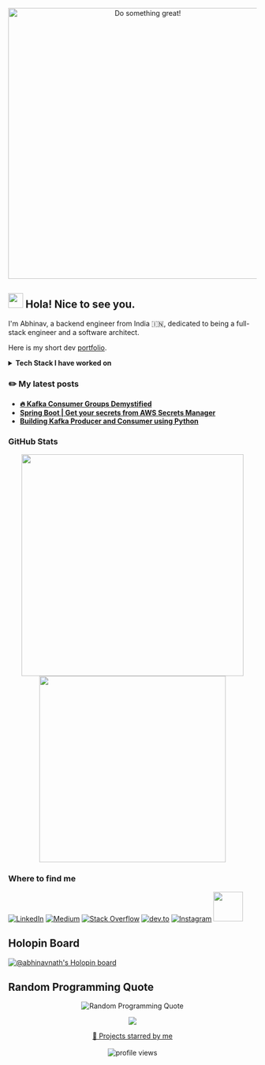 <p align="center">
  <img src="../assets/do-something-great.gif" alt="Do something great!" width="550")
</p>


<h2><img src="https://emojis.slackmojis.com/emojis/images/1531849430/4246/blob-sunglasses.gif?1531849430" width="30"/> Hola! Nice to see you.</h2>

I'm Abhinav, a backend engineer from India 🇮🇳, dedicated to being a full-stack engineer and a software architect.

Here is my short dev [portfolio](https://abhinav-nath.github.io/portfolio/).


<details>
  <summary><b>Tech Stack I have worked on</b></summary>
  <br/>
  <p align="left">
    <img src="https://img.shields.io/badge/Java-ED8B00?style=flat-square&logo=java&logoColor=white" alt="Java"/>
    <img src="https://img.shields.io/badge/c-%2300599C.svg?style=flat-square&logo=c&logoColor=white" alt="C"/>
    <img src="https://img.shields.io/badge/python-3670A0?style=flat-square&logo=python&logoColor=ffdd54" alt="Python"/>
    <img src="https://img.shields.io/badge/html5-%23E34F26.svg?style=flat-square&logo=html5&logoColor=white" alt="HTML5"/>
    <img src="https://img.shields.io/badge/javascript-%23323330.svg?style=flat-square&logo=javascript&logoColor=%23F7DF1E" alt="JavaScript"/>
    <img src="https://img.shields.io/badge/typescript-%23007ACC.svg?style=flat-square&logo=typescript&logoColor=white" alt="TypeScript"/>
    <img src="https://img.shields.io/badge/spring-%236DB33F.svg?style=flat-square&logo=spring&logoColor=white" alt="Spring"/>
    <img src="https://img.shields.io/badge/Hibernate-59666C?style=flat-square&logo=Hibernate&logoColor=white" alt="Hibernate"/>
    <img src="https://img.shields.io/badge/Apache%20Kafka-000?style=flat-square&logo=apachekafka" alt="Apache Kafka"/>
    <img src="https://img.shields.io/badge/-ElasticSearch-005571?style=flat-square&logo=elasticsearch" alt="ElasticSearch"/>
    <img src="https://img.shields.io/badge/Kibana-005571?style=flat-square&logo=Kibana&logoColor=white" alt="Kibana"/>
    <img src="https://img.shields.io/badge/JWT-black?style=flat-square&logo=JSON%20web%20tokens" alt=""JWT/>
    <img src="https://img.shields.io/badge/cassandra-%231287B1.svg?style=flat-square&logo=apache-cassandra&logoColor=white" alt="Cassandra"/>
    <img src="https://img.shields.io/badge/mysql-%2300f.svg?style=flat-square&logo=mysql&logoColor=white" alt="MySQL"/>
    <img src="https://img.shields.io/badge/postgres-%23316192.svg?style=flat-square&logo=postgresql&logoColor=white" alt="Postgres"/>
    <img src="https://img.shields.io/badge/redis-%23DD0031.svg?style=flat-square&logo=redis&logoColor=white" alt="Redis"/>
    <img src="https://img.shields.io/badge/Oracle-F80000?style=flat-square&logo=Oracle&logoColor=white" alt="Oracle"/>
    <img src="https://img.shields.io/badge/react-%2320232a.svg?style=flat-square&logo=react&logoColor=%2361DAFB" alt="React"/>
    <img src="https://img.shields.io/badge/angular-%23DD0031.svg?style=flat-square&logo=angular&logoColor=white" alt="Angular"/>
    <img src="https://img.shields.io/badge/css3-%231572B6.svg?style=flat-square&logo=css3&logoColor=white" alt="CSS3"/>
    <img src="https://img.shields.io/badge/docker-%230db7ed.svg?style=flat-square&logo=docker&logoColor=white" alt="Docker"/>
    <img src="https://img.shields.io/badge/kubernetes-%23326ce5.svg?style=flat-square&logo=kubernetes&logoColor=white" alt="Kubernetes"/>
    <img src="https://img.shields.io/badge/AWS-%23FF9900.svg?style=flat-square&logo=amazon-aws&logoColor=white" alt="AWS"/>
    <img src="https://img.shields.io/badge/jenkins-%232C5263.svg?style=flat-square&logo=jenkins&logoColor=white" alt="Jenkins"/>
    <img src="https://img.shields.io/badge/apache%20tomcat-%23F8DC75.svg?style=flat-square&logo=apache-tomcat&logoColor=black" alt="Apache Tomcat"/>
    <img src="https://img.shields.io/badge/Gradle-02303A.svg?style=flat-square&logo=Gradle&logoColor=white" alt="Gradle"/>
    <img src="https://img.shields.io/badge/Apache%20Maven-C71A36?style=flat-square&logo=Apache%20Maven&logoColor=white" alt="Apache Maven"/>
    <img src="https://img.shields.io/badge/NPM-%23000000.svg?style=flat-square&logo=npm&logoColor=white" alt=""/>
    <img src="https://img.shields.io/badge/bitbucket-%230047B3.svg?style=flat-square&logo=bitbucket&logoColor=white" alt=""/>
    <img src="https://img.shields.io/badge/git-%23F05033.svg?style=flat-square&logo=git&logoColor=white" alt="Git"/>
    <img src="https://img.shields.io/badge/github-%23121011.svg?style=flat-square&logo=github&logoColor=white" alt="GitHub"/>
    <img src="https://img.shields.io/badge/gitlab-%23181717.svg?style=flat-square&logo=gitlab&logoColor=white" alt="Gitlab"/>
    <img src="https://img.shields.io/badge/-PERFORCE%20HELIX-00AEEF?style=flat-square&logo=Perforce&logoColor=white" alt="Perforce Helix"/>
    <img src="https://img.shields.io/badge/subversion-%23809CC9.svg?style=flat-square&logo=subversion&logoColor=white" alt="Apache Subversion"/>
    <img src="https://img.shields.io/badge/-Swagger-%23Clojure?style=flat-square&logo=swagger&logoColor=white" alt="Swagger"/>
    <img src="https://img.shields.io/badge/shell_script-%23121011.svg?style=flat-square&logo=gnu-bash&logoColor=white" alt="Shell Script"/>
    <img src="https://img.shields.io/badge/Markdown-000000?style=flat-square&logo=markdown&logoColor=white" alt="Markdown"/>
    <img src="https://img.shields.io/badge/Postman-FF6C37?style=flat-square&logo=postman&logoColor=white" alt="Postman"/>
    <img src="https://img.shields.io/badge/jira-%230A0FFF.svg?style=flat-square&logo=jira&logoColor=white" alt="Jira"/>
    <img src="https://img.shields.io/badge/Linux-FCC624?style=flat-square&logo=linux&logoColor=black" alt="Linux"/>
    <img src="https://img.shields.io/badge/mac%20os-000000?style=flat-square&logo=macos&logoColor=F0F0F0" alt="MacOS"/>
    <img src="https://img.shields.io/badge/Windows-0078D6?style=flat-square&logo=windows&logoColor=white" alt="Windows"/>
  </p>
</details>

### ✏️ My latest posts

- **[🔥 Kafka Consumer Groups Demystified](https://medium.com/@abhinav-nath/kafka-consumer-groups-demystified-2fc873034b17)**
- **[Spring Boot | Get your secrets from AWS Secrets Manager](https://medium.com/@abhinav-nath/spring-boot-get-your-secrets-from-aws-secrets-manager-e339403199f9)**
- **[Building Kafka Producer and Consumer using Python](https://medium.com/@abhinav-nath/building-kafka-producer-and-consumer-using-python-7e1e7ad4d2d1)**


### GitHub Stats

<div align="center">
  <img src="https://github-readme-streak-stats.herokuapp.com?user=abhinav-nath&theme=tokyonight&hide_border=true&date_format=j%20M%5B%20Y%5D" width="450" />
  <img src="https://github-readme-stats.vercel.app/api/top-langs/?username=abhinav-nath&theme=tokyonight&hide_border=false&include_all_commits=true&count_private=true&layout=compact&hide_border=true" width="378" />
</div>

### Where to find me

[![LinkedIn](https://img.shields.io/badge/-Linkedin-blue?logo=linkedin&style=flat)](https://www.linkedin.com/in/abhinav-nath/)
[![Medium](https://img.shields.io/badge/Medium-12100E?style=flat&logo=medium&logoColor=white)](https://medium.com/@abhinav-nath)
[![Stack Overflow](https://img.shields.io/badge/-Stack%20Overflow-orange?logo=stack-overflow&logoColor=white&style=flat)](https://stackoverflow.com/users/10371864/abhinav) 
[![dev.to](https://img.shields.io/badge/dev.to-0A0A0A?style=flat&logo=devdotto&logoColor=white)](https://dev.to/abhinav_nath)
[![Instagram](https://img.shields.io/badge/Instagram-E4405F?style=flat&logo=instagram&logoColor=white)](https://www.instagram.com/a.spell.of.pixels/)
<a href="https://www.chess.com/member/kakarot90">
  <img width="60" src="https://user-images.githubusercontent.com/48696735/208755728-9201a20d-32af-4014-923b-b88763825601.png" />
</a>

## Holopin Board

[![@abhinavnath's Holopin board](https://holopin.me/abhinavnath)](https://holopin.io/@abhinavnath)

## Random Programming Quote

<p align="center">
  <img src="https://quotes-github-readme.vercel.app/api?type=horizontal&theme=nord" alt="Random Programming Quote" />
</p>

<p align="center">
  <img src="https://capsule-render.vercel.app/api?type=waving&color=gradient&height=60&section=footer"/>
</p>

<p align="center">
  <a href="https://github.com/abhinav-nath?tab=stars">🌟 Projects starred by me</a><br/><br/>
  <img src="https://komarev.com/ghpvc/?username=abhinav-nath&color=red&style=plastic" alt="profile views" />
</p>
